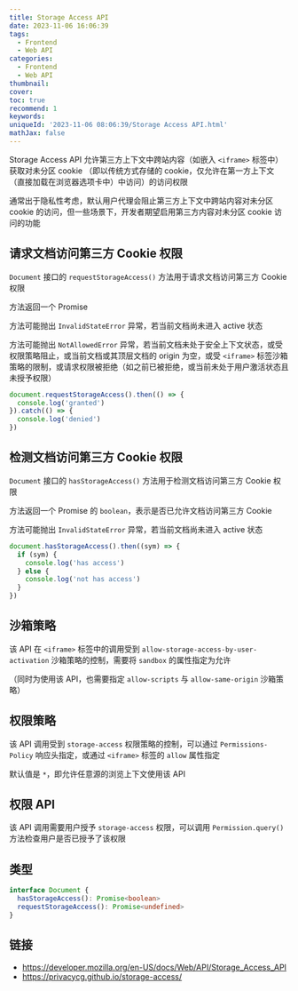 ```yaml
---
title: Storage Access API
date: 2023-11-06 16:06:39
tags:
  - Frontend
  - Web API
categories:
  - Frontend
  - Web API
thumbnail:
cover:
toc: true
recommend: 1
keywords:
uniqueId: '2023-11-06 08:06:39/Storage Access API.html'
mathJax: false
---
```


Storage Access API 允许第三方上下文中跨站内容（如嵌入 `<iframe>` 标签中）获取对未分区 cookie （即以传统方式存储的 cookie，仅允许在第一方上下文（直接加载在浏览器选项卡中）中访问）的访问权限

通常出于隐私性考虑，默认用户代理会阻止第三方上下文中跨站内容对未分区 cookie 的访问，但一些场景下，开发者期望启用第三方内容对未分区 cookie 访问的功能

## 请求文档访问第三方 Cookie 权限

`Document` 接口的 `requestStorageAccess()` 方法用于请求文档访问第三方 Cookie 权限

方法返回一个 Promise

方法可能抛出 `InvalidStateError` 异常，若当前文档尚未进入 active 状态

方法可能抛出 `NotAllowedError` 异常，若当前文档未处于安全上下文状态，或受权限策略阻止，或当前文档或其顶层文档的 origin 为空，或受 `<iframe>` 标签沙箱策略的限制，或请求权限被拒绝（如之前已被拒绝，或当前未处于用户激活状态且未授予权限）

```js
document.requestStorageAccess().then(() => {
  console.log('granted')
}).catch(() => {
  console.log('denied')
})
```

## 检测文档访问第三方 Cookie 权限

`Document` 接口的 `hasStorageAccess()` 方法用于检测文档访问第三方 Cookie 权限

方法返回一个 Promise 的 `boolean`，表示是否已允许文档访问第三方 Cookie

方法可能抛出 `InvalidStateError` 异常，若当前文档尚未进入 active 状态

```js
document.hasStorageAccess().then((sym) => {
  if (sym) {
    console.log('has access')
  } else {
    console.log('not has access')
  }
})
```

## 沙箱策略

该 API 在 `<iframe>` 标签中的调用受到 `allow-storage-access-by-user-activation` 沙箱策略的控制，需要将 `sandbox` 的属性指定为允许

（同时为使用该 API，也需要指定 `allow-scripts` 与 `allow-same-origin` 沙箱策略）

## 权限策略

该 API 调用受到 `storage-access` 权限策略的控制，可以通过 `Permissions-Policy` 响应头指定，或通过 `<iframe>` 标签的 `allow` 属性指定

默认值是 `*`，即允许任意源的浏览上下文使用该 API

## 权限 API

该 API 调用需要用户授予 `storage-access` 权限，可以调用 `Permission.query()` 方法检查用户是否已授予了该权限

## 类型

```ts
interface Document {
  hasStorageAccess(): Promise<boolean>
  requestStorageAccess(): Promise<undefined>
}
```

## 链接

* <https://developer.mozilla.org/en-US/docs/Web/API/Storage_Access_API>
* <https://privacycg.github.io/storage-access/>
